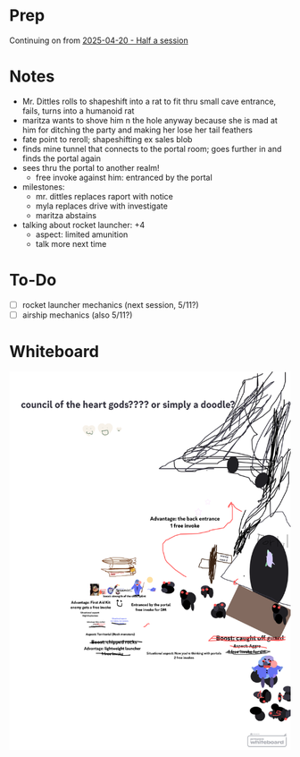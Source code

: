 # Prep
Continuing on from [2025-04-20 - Half a session](2025-04-20%20-%20Half%20a%20session.md)
# Notes
- Mr. Dittles rolls to shapeshift into a rat to fit thru small cave entrance, fails, turns into a humanoid rat
- maritza wants to shove him n the hole anyway because she is mad at him for ditching the party and making her lose her tail feathers
- fate point to reroll; shapeshifting ex sales blob
- finds mine tunnel that connects to the portal room; goes further in and finds the portal again
- sees thru the portal to another realm!
	- free invoke against him: entranced by the portal
- milestones:
	- mr. dittles replaces raport with notice
	- myla replaces drive with investigate
	- maritza abstains
- talking about rocket launcher: +4 
	- aspect: limited amunition
	- talk more next time
# To-Do
- [ ] rocket launcher mechanics (next session, 5/11?)
- [ ] airship mechanics (also 5/11?)

# Whiteboard
![](../../Gallery/Pasted%20image%2020250504221950.png)
